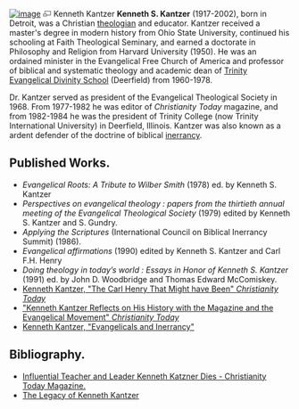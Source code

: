 [![image](images/9/92/Kantzer.jpg)](http://www.theopedia.com/File:Kantzer.jpg)
[![image](data:image/png;base64,iVBORw0KGgoAAAANSUhEUgAAAA8AAAALCAAAAACFLIiAAAAAAnRSTlMA/1uRIrUAAABPSURBVAjXY/j///+5vXDwjAHIr26ZAgXZe8H8a/+hoIcw/9nevdVL9+79DuPvzQYZFPUezu8BMZLXgkExnD8HAu6hqv//n+HZVjD4DuUDAKlChD3fj6aPAAAAAElFTkSuQmCC)](http://www.theopedia.com/File:Kantzer.jpg "Enlarge")
Kenneth Kantzer
**Kenneth S. Kantzer** (1917-2002), born in Detroit, was a
Christian [theologian](Theologian "Theologian") and educator.
Kantzer received a master's degree in modern history from Ohio
State University, continued his schooling at Faith Theological
Seminary, and earned a doctorate in Philosophy and Religion from
Harvard University (1950). He was an ordained minister in the
Evangelical Free Church of America and professor of biblical and
systematic theology and academic dean of
[Trinity Evangelical Divinity School](Trinity_Evangelical_Divinity_School "Trinity Evangelical Divinity School")
(Deerfield) from 1960-1978.

Dr. Kantzer served as president of the Evangelical Theological
Society in 1968. From 1977-1982 he was editor of
*Christianity Today* magazine, and from 1982-1984 he was the
president of Trinity College (now Trinity International University)
in Deerfield, Illinois. Kantzer was also known as a ardent defender
of the doctrine of biblical [inerrancy](Inerrancy "Inerrancy").

## Published Works.

-   *Evangelical Roots: A Tribute to Wilber Smith* (1978) ed. by
    Kenneth S. Kantzer
-   *Perspectives on evangelical theology : papers from the thirtieth annual meeting of the Evangelical Theological Society*
    (1979) edited by Kenneth S. Kantzer and S. Gundry.
-   *Applying the Scriptures* (International Council on Biblical
    Inerrancy Summit) (1986).
-   *Evangelical affirmations* (1990) edited by Kenneth S. Kantzer
    and Carl F.H. Henry
-   *Doing theology in today’s world : Essays in Honor of Kenneth S. Kantzer*
    (1991) ed. by John D. Woodbridge and Thomas Edward McComiskey.
-   [Kenneth Kantzer, "The Carl Henry That Might have Been" *Christianity Today*](http://www.christianitytoday.com/ct/2003/149/15.0.html)
-   ["Kenneth Kantzer Reflects on His History with the Magazine and the Evangelical Movement" *Christianity Today*](http://www.ctlibrary.com/8854)
-   [Kenneth Kantzer, "Evangelicals and Inerrancy"](http://www.biblicalstudies.org.uk/article_inerrancy_kantzer.html)

## Bibliography.

-   [Influential Teacher and Leader Kenneth Katzner Dies - Christianity Today Magazine.](http://www.christianitytoday.com/ct/2002/124/31.0.html)
-   [The Legacy of Kenneth Kantzer](http://www.tiu.edu/trinitymagazine/6-20kantzer.htm)



